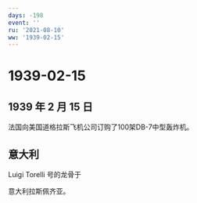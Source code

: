 ```yaml
---
days: -198
event: ''
ru: '2021-08-10'
ww: '1939-02-15'
---
```


# 1939-02-15

## 1939 年 2 月 15 日

法国向美国道格拉斯飞机公司订购了100架DB-7中型轰炸机。

## 意大利

Luigi Torelli 号的龙骨于

意大利拉斯佩齐亚。